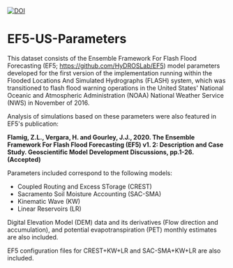 [![DOI](https://zenodo.org/badge/DOI/10.5281/zenodo.4009759.svg)](https://doi.org/10.5281/zenodo.4009759)

# EF5-US-Parameters

This dataset consists of the Ensemble Framework For Flash Flood Forecasting (EF5; https://github.com/HyDROSLab/EF5) model parameters developed for the first version of the implementation running within the Flooded Locations And Simulated Hydrographs (FLASH) system, which was transitioned to flash flood warning operations in the United States' National Oceanic and Atmospheric Administration (NOAA) National Weather Service (NWS) in November of 2016.

Analysis of simulations based on these parameters were also featured in EF5's publication:

**Flamig, Z.L., Vergara, H. and Gourley, J.J., 2020. The Ensemble Framework For Flash Flood Forecasting (EF5) v1. 2: Description and Case Study. Geoscientific Model Development Discussions, pp.1-26. (Accepted)**

Parameters included correspond to the following models:

- Coupled Routing and Excess STorage (CREST)
- Sacramento Soil Moisture Accounting (SAC-SMA)
- Kinematic Wave (KW)
- Linear Reservoirs (LR)

Digital Elevation Model (DEM) data and its derivatives (Flow direction and accumulation), and potential evapotranspiration (PET) monthly estimates are also included.

EF5 configuration files for CREST+KW+LR and SAC-SMA+KW+LR are also included.
